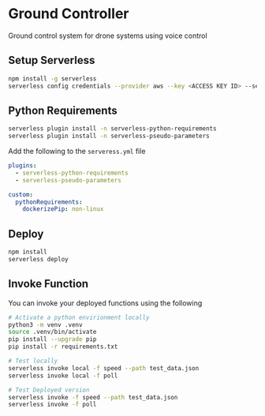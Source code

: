 # Ground Controller

Ground control system for drone systems using voice control

## Setup Serverless

```bash
npm install -g serverless
serverless config credentials --provider aws --key <ACCESS KEY ID> --secret <SECRET KEY>
```

## Python Requirements

```bash
serverless plugin install -n serverless-python-requirements
serverless plugin install -n serverless-pseudo-parameters
```

Add the following to the `serveress.yml` file

```yaml
plugins:
  - serverless-python-requirements
  - serverless-pseudo-parameters

custom:
  pythonRequirements:
    dockerizePip: non-linux
```

## Deploy

```bash
npm install
serverless deploy
```

## Invoke Function

You can invoke your deployed functions using the following

```bash
# Activate a python envirionment locally
python3 -m venv .venv
source .venv/bin/activate
pip install --upgrade pip
pip install -r requirements.txt

# Test locally
serverless invoke local -f speed --path test_data.json
serverless invoke local -f poll

# Test Deployed version
serverless invoke -f speed --path test_data.json
serverless invoke -f poll
```
